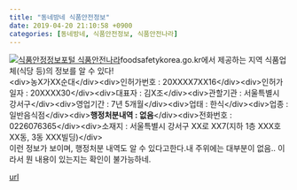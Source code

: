 ```yaml
---
title: "동네방네 식품안전정보"
date: 2019-04-20 21:10:58 +0900
categories: [동네방네, 식품안전정보, 식품안전나라]
---
```


[![식품안정정보포털 식품안전나라](https://www.foodsafetykorea.go.kr/images/common/logo.png)](https://www.foodsafetykorea.go.kr/main.do)foodsafetykorea.go.kr에서 제공하는 지역 식품업체(식당 등)의 정보를 알 수 있다!  
&lt;div&gt;농X가XX순대&lt;/div&gt;&lt;div&gt;인허가번호 : 20XXXX7XX16&lt;/div&gt;&lt;div&gt;인허가일자 : 20XXXX30&lt;/div&gt;&lt;div&gt;대표자 : 김X조&lt;/div&gt;&lt;div&gt;관할기관 : 서울특별시 강서구&lt;/div&gt;&lt;div&gt;영업기간 : 7년 5개월&lt;/div&gt;&lt;div&gt;업태 : 한식&lt;/div&gt;&lt;div&gt;업종 : 일반음식점&lt;/div&gt;&lt;div&gt;**행정처분내역 : 없음**&lt;/div&gt;&lt;div&gt;전화번호 : 0226076365&lt;/div&gt;&lt;div&gt;소재지 : 서울특별시 강서구 XX로 XX7(지하 1층 XXX호 XX동, 3동 XXX빌딩)&lt;/div&gt;  
이런 정보가 보이며, 행정처분 내역도 알 수 있다고한다.내 주위에는 대부분이 없음.. 이라서 뭔 내용이 있는지는 확인이 불가능하네.


[url](http://www.mins01.com/mh/tech/read/1274)